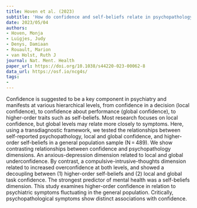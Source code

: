 ```yaml
---
title: Hoven et al. (2023)
subtitle: 'How do confidence and self-beliefs relate in psychopathology: a transdiagnostic approach'
date: 2023/05/04
authors:
- Hoven, Monja
- Luigjes, Judy
- Denys, Damiaan
- Rouault, Marion
- van Holst, Ruth J
journal: Nat. Ment. Health
paper_url: https://doi.org/10.1038/s44220-023-00062-8
data_url: https://osf.io/ncg4s/
tags:
-
---
```


Confidence is suggested to be a key component in psychiatry and manifests at various hierarchical levels, from confidence in a decision (local confidence), to confidence about performance (global confidence), to higher-order traits such as self-beliefs. Most research focuses on local confidence, but global levels may relate more closely to symptoms. Here, using a transdiagnostic framework, we tested the relationships between self-reported psychopathology, local and global confidence, and higher-order self-beliefs in a general population sample (N = 489). We show contrasting relationships between confidence and psychopathology dimensions. An anxious-depression dimension related to local and global underconfidence. By contrast, a compulsive-intrusive-thoughts dimension related to increased overconfidence at both levels, and showed a decoupling between (1) higher-order self-beliefs and (2) local and global task confidence. The strongest predictor of mental health was a self-beliefs dimension. This study examines higher-order confidence in relation to psychiatric symptoms fluctuating in the general population. Critically, psychopathological symptoms show distinct associations with confidence.
